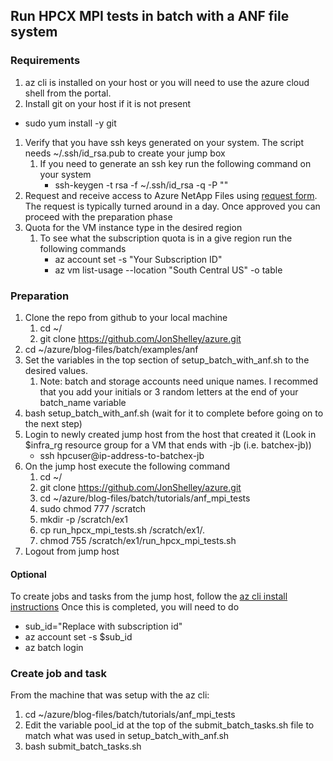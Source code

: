 ## Run HPCX MPI tests in batch with a ANF file system

### Requirements
1. az cli is installed on your host or you will need to use the azure cloud shell from the portal.
 1. Install git on your host if it is not present
  * sudo yum install -y git
1. Verify that you have ssh keys generated on your system. The script needs ~/.ssh/id_rsa.pub to create your jump box
   1. If you need to generate an ssh key run the following command on your system
      * ssh-keygen -t rsa -f ~/.ssh/id_rsa -q -P ""
1. Request and receive access to Azure NetApp Files using [request form](https://forms.office.com/Pages/ResponsePage.aspx?id=v4j5cvGGr0GRqy180BHbR8cq17Xv9yVBtRCSlcD_gdVUNUpUWEpLNERIM1NOVzA5MzczQ0dQR1ZTSS4u). The request is typically turned around in a day. Once approved you can proceed with the preparation phase
1. Quota for the VM instance type in the desired region
   1. To see what the subscription quota is in a give region run the following commands
      * az account set -s "Your Subscription ID"
      * az vm list-usage --location "South Central US" -o table

### Preparation
1. Clone the repo from github to your local machine
   1. cd ~/ 
   1. git clone https://github.com/JonShelley/azure.git
1. cd ~/azure/blog-files/batch/examples/anf
1. Set the variables in the top section of setup_batch_with_anf.sh to the desired values.
   1. Note: batch and storage accounts need unique names. I recommed that you add your initials or 3 random letters at the end of your batch_name variable
1. bash setup_batch_with_anf.sh (wait for it to complete before going on to the next step)
1. Login to newly created jump host from the host that created it (Look in $infra_rg resource group for a VM that ends with -jb (i.e. batchex-jb))
   * ssh hpcuser@ip-address-to-batchex-jb
1. On the jump host execute the following command
   1. cd ~/
   1. git clone https://github.com/JonShelley/azure.git
   1. cd ~/azure/blog-files/batch/tutorials/anf_mpi_tests
   1. sudo chmod 777 /scratch
   1. mkdir -p /scratch/ex1
   1. cp run_hpcx_mpi_tests.sh /scratch/ex1/.
   1. chmod 755 /scratch/ex1/run_hpcx_mpi_tests.sh
1. Logout from jump host

#### Optional
To create jobs and tasks from the jump host, follow the [az cli install instructions](https://docs.microsoft.com/en-us/cli/azure/install-azure-cli-yum?view=azure-cli-latest) Once this is completed, you will need to do
* sub_id="Replace with subscription id"
* az account set -s $sub_id
* az batch login

### Create job and task
From the machine that was setup with the az cli:
1. cd ~/azure/blog-files/batch/tutorials/anf_mpi_tests
1. Edit the variable pool_id at the top of the submit_batch_tasks.sh file to match what was used in setup_batch_with_anf.sh
1. bash submit_batch_tasks.sh